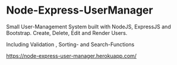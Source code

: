 # Node-Express-UserManager
Small User-Management System built with NodeJS, ExpressJS and Bootstrap.
Create, Delete, Edit and Render Users.

Including Validation , Sorting- and Search-Functions

https://node-express-user-manager.herokuapp.com/